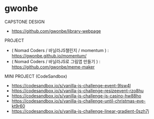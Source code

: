 # gwonbe

CAPSTONE DESIGN

- https://github.com/gwonbe/library-webpage

PROJECT

- ( Nomad Coders / 바닐라JS챌린지 / momentum ) : https://gwonbe.github.io/momentum/
- ( Nomad Coders / 바닐라JS로 그림앱 만들기 ) : https://github.com/gwonbe/meme-maker

MINI PROJECT (CodeSandbox)

- https://codesandbox.io/s/vanilla-js-challenge-event-9lsw4l
- https://codesandbox.io/s/vanilla-js-challenge-resizeevent-rzo8hu
- https://codesandbox.io/s/vanilla-js-challenge-js-casino-hw88ho
- https://codesandbox.io/s/vanilla-js-challenge-until-christmas-eve-kt9r60
- https://codesandbox.io/s/vanilla-js-challenge-linear-gradient-0szh7j
